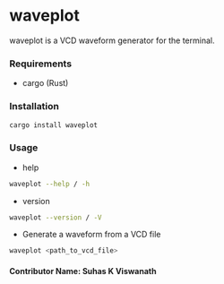 # waveplot
waveplot is a VCD waveform generator for the terminal.

### Requirements
- cargo (Rust)

### Installation
```bash
cargo install waveplot
```

### Usage 
- help
```bash
waveplot --help / -h
```

- version
```bash
waveplot --version / -V
```

- Generate a waveform from a VCD file
```bash
waveplot <path_to_vcd_file> 
``` 

#### Contributor Name: Suhas K Viswanath
